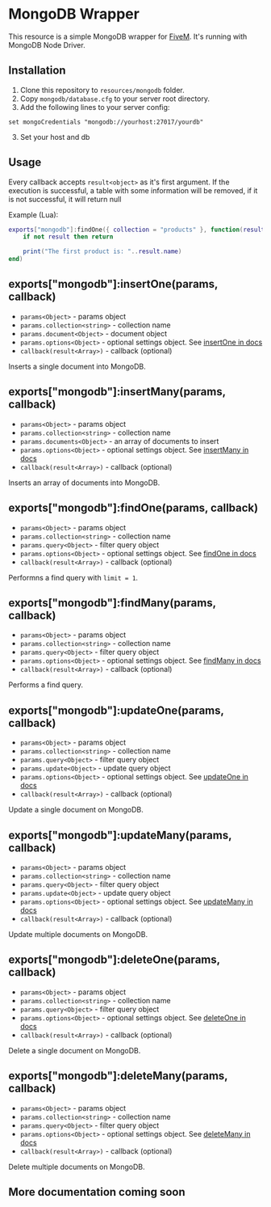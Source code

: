 # MongoDB Wrapper

This resource is a simple MongoDB wrapper for [FiveM](https://fivem.net/). It's running with MongoDB Node Driver.

## Installation

1. Clone this repository to `resources/mongodb` folder.
2. Copy `mongodb/database.cfg` to your server root directory.
3. Add the following lines to your server config:
```
set mongoCredentials "mongodb://yourhost:27017/yourdb"
```
3. Set your host and db

## Usage

Every callback accepts `result<object>` as it's first argument. If the execution is successful, a table with some information will be removed, if it is not successful, it will return null

Example (Lua):
```lua
exports["mongodb"]:findOne({ collection = "products" }, function(result)
    if not result then return

    print("The first product is: "..result.name)
end)
```

## exports["mongodb"]:insertOne(params, callback)
* `params<Object>` - params object
* `params.collection<string>` - collection name
* `params.document<Object>` - document object
* `params.options<Object>` - optional settings object. See [insertOne in docs](https://www.mongodb.com/docs/drivers/node/current/usage-examples/insertOne/)
* `callback(result<Array>)` - callback (optional)

Inserts a single document into MongoDB.

## exports["mongodb"]:insertMany(params, callback)
* `params<Object>` - params object
* `params.collection<string>` - collection name
* `params.documents<Object>` - an array of documents to insert
* `params.options<Object>` - optional settings object. See [insertMany in docs](https://www.mongodb.com/docs/drivers/node/current/usage-examples/insertMany/)
* `callback(result<Array>)` - callback (optional)

Inserts an array of documents into MongoDB.

## exports["mongodb"]:findOne(params, callback)

* `params<Object>` - params object
* `params.collection<string>` - collection name
* `params.query<Object>` - filter query object
* `params.options<Object>` - optional settings object. See [findOne in docs](https://www.mongodb.com/docs/drivers/node/current/usage-examples/findOne/)
* `callback(result<Array>)` - callback (optional)

Performns a find query with `limit = 1`.

## exports["mongodb"]:findMany(params, callback)

* `params<Object>` - params object
* `params.collection<string>` - collection name
* `params.query<Object>` - filter query object
* `params.options<Object>` - optional settings object. See [findMany in docs](https://www.mongodb.com/docs/drivers/node/current/usage-examples/find/)
* `callback(result<Array>)` - callback (optional)

Performs a find query.

## exports["mongodb"]:updateOne(params, callback)

* `params<Object>` - params object
* `params.collection<string>` - collection name
* `params.query<Object>` - filter query object
* `params.update<Object>` - update query object
* `params.options<Object>` - optional settings object. See [updateOne in docs](https://www.mongodb.com/docs/drivers/node/current/usage-examples/updateOne/)
* `callback(result<Array>)` - callback (optional)

Update a single document on MongoDB.

## exports["mongodb"]:updateMany(params, callback)

* `params<Object>` - params object
* `params.collection<string>` - collection name
* `params.query<Object>` - filter query object
* `params.update<Object>` - update query object
* `params.options<Object>` - optional settings object. See [updateMany in docs](https://www.mongodb.com/docs/drivers/node/current/usage-examples/updateMany/)
* `callback(result<Array>)` - callback (optional)

Update multiple documents on MongoDB.

## exports["mongodb"]:deleteOne(params, callback)

* `params<Object>` - params object
* `params.collection<string>` - collection name
* `params.query<Object>` - filter query object
* `params.options<Object>` - optional settings object. See [deleteOne in docs](https://www.mongodb.com/docs/drivers/node/current/usage-examples/deleteOne/)
* `callback(result<Array>)` - callback (optional)

Delete a single document on MongoDB.

## exports["mongodb"]:deleteMany(params, callback)

* `params<Object>` - params object
* `params.collection<string>` - collection name
* `params.query<Object>` - filter query object
* `params.options<Object>` - optional settings object. See [deleteMany in docs](https://www.mongodb.com/docs/drivers/node/current/usage-examples/deleteMany/)
* `callback(result<Array>)` - callback (optional)

Delete multiple documents on MongoDB.

## More documentation coming soon
